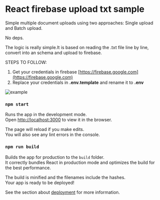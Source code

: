 # React firebase upload txt sample

Simple multiple document uploads using two approaches: Single upload and Batch upload.

No deps.

The logic is really simple.It is based on reading the .txt file line by line, convert into an schema and upload to firebase. 

STEPS TO FOLLOW:
1.    Get your credentials in firebase [https://firebase.google.com](https://firebase.google.com)
2.    Replace your credentials in **.env.template** and rename it to **.env**

![example](https://i.ibb.co/C2CQYMP/image.png)

### `npm start`

Runs the app in the development mode.\
Open [http://localhost:3000](http://localhost:3000) to view it in the browser.

The page will reload if you make edits.\
You will also see any lint errors in the console.


### `npm run build`

Builds the app for production to the `build` folder.\
It correctly bundles React in production mode and optimizes the build for the best performance.

The build is minified and the filenames include the hashes.\
Your app is ready to be deployed!

See the section about [deployment](https://facebook.github.io/create-react-app/docs/deployment) for more information.

